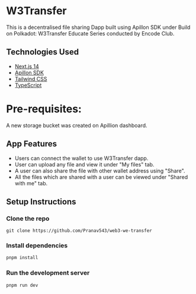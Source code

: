 # W3Transfer

This is a decentralised file sharing Dapp built using Apillon SDK under Build on Polkadot: W3Transfer Educate Series conducted by Encode Club.

## Technologies Used

- [Next.js 14](https://nextjs.org/docs/getting-started)
- [Apillon SDK](https://app.apillon.io/)
- [Tailwind CSS](https://tailwindcss.com/)
- [TypeScript](https://www.typescriptlang.org/)


# Pre-requisites: 

A new storage bucket was created on Apillion dashboard.

## App Features
- Users can connect the wallet to use W3Transfer dapp.
- User can upload any file and view it under "My files" tab.
- A user can also share the file with other wallet address using "Share".
- All the files which are shared with a user can be viewed under "Shared with me" tab.

## Setup Instructions

### Clone the repo

```
git clone https://github.com/Pranav543/web3-we-transfer
```

### Install dependencies

```bash
pnpm install
```

### Run the development server

```bash
pnpm run dev
```

